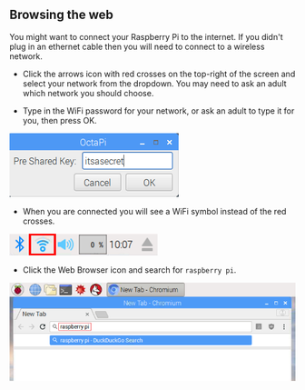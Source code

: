 ## Browsing the web

You might want to connect your Raspberry Pi to the internet. If you didn't plug in an ethernet cable then you will need to connect to a wireless network.

+ Click the arrows icon with red crosses on the top-right of the screen and select your network from the dropdown. You may need to ask an adult which network you should choose.

+ Type in the WiFi password for your network, or ask an adult to type it for you, then press OK.

![Type in password](images/type-password.png)

+ When you are connected you will see a WiFi symbol instead of the red crosses.

![screenshot](images/pi-wifi.png)

+ Click the Web Browser icon and search for `raspberry pi`.

![screenshot](images/pi-browser.png)
